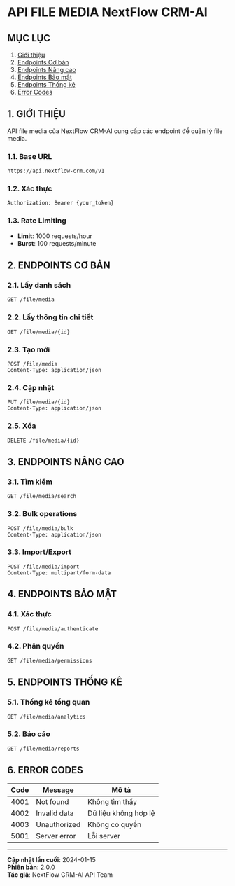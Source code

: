 # API FILE MEDIA NextFlow CRM-AI

## MỤC LỤC

1. [Giới thiệu](#1-giới-thiệu)
2. [Endpoints Cơ bản](#2-endpoints-cơ-bản)
3. [Endpoints Nâng cao](#3-endpoints-nâng-cao)
4. [Endpoints Bảo mật](#4-endpoints-bảo-mật)
5. [Endpoints Thống kê](#5-endpoints-thống-kê)
6. [Error Codes](#6-error-codes)

## 1. GIỚI THIỆU

API file media của NextFlow CRM-AI cung cấp các endpoint để quản lý file media.

### 1.1. Base URL

```
https://api.nextflow-crm.com/v1
```

### 1.2. Xác thực

```http
Authorization: Bearer {your_token}
```

### 1.3. Rate Limiting

- **Limit**: 1000 requests/hour
- **Burst**: 100 requests/minute

## 2. ENDPOINTS CƠ BẢN

### 2.1. Lấy danh sách

```http
GET /file/media
```

### 2.2. Lấy thông tin chi tiết

```http
GET /file/media/{id}
```

### 2.3. Tạo mới

```http
POST /file/media
Content-Type: application/json
```

### 2.4. Cập nhật

```http
PUT /file/media/{id}
Content-Type: application/json
```

### 2.5. Xóa

```http
DELETE /file/media/{id}
```

## 3. ENDPOINTS NÂNG CAO

### 3.1. Tìm kiếm

```http
GET /file/media/search
```

### 3.2. Bulk operations

```http
POST /file/media/bulk
Content-Type: application/json
```

### 3.3. Import/Export

```http
POST /file/media/import
Content-Type: multipart/form-data
```

## 4. ENDPOINTS BẢO MẬT

### 4.1. Xác thực

```http
POST /file/media/authenticate
```

### 4.2. Phân quyền

```http
GET /file/media/permissions
```

## 5. ENDPOINTS THỐNG KÊ

### 5.1. Thống kê tổng quan

```http
GET /file/media/analytics
```

### 5.2. Báo cáo

```http
GET /file/media/reports
```

## 6. ERROR CODES

| Code | Message | Mô tả |
|------|---------|-------|
| 4001 | Not found | Không tìm thấy |
| 4002 | Invalid data | Dữ liệu không hợp lệ |
| 4003 | Unauthorized | Không có quyền |
| 5001 | Server error | Lỗi server |

---

**Cập nhật lần cuối**: 2024-01-15  
**Phiên bản**: 2.0.0  
**Tác giả**: NextFlow CRM-AI API Team
